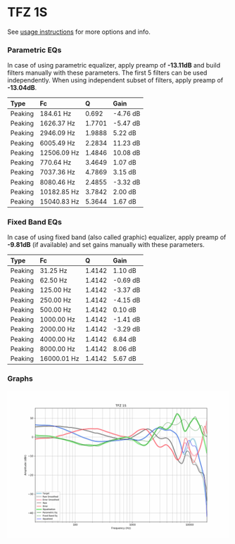 # TFZ 1S
See [usage instructions](https://github.com/jaakkopasanen/AutoEq#usage) for more options and info.

### Parametric EQs
In case of using parametric equalizer, apply preamp of **-13.11dB** and build filters manually
with these parameters. The first 5 filters can be used independently.
When using independent subset of filters, apply preamp of **-13.04dB**.

| Type    | Fc          |      Q | Gain     |
|:--------|:------------|:-------|:---------|
| Peaking | 184.61 Hz   | 0.692  | -4.76 dB |
| Peaking | 1626.37 Hz  | 1.7701 | -5.47 dB |
| Peaking | 2946.09 Hz  | 1.9888 | 5.22 dB  |
| Peaking | 6005.49 Hz  | 2.2834 | 11.23 dB |
| Peaking | 12506.09 Hz | 1.4846 | 10.08 dB |
| Peaking | 770.64 Hz   | 3.4649 | 1.07 dB  |
| Peaking | 7037.36 Hz  | 4.7869 | 3.15 dB  |
| Peaking | 8080.46 Hz  | 2.4855 | -3.32 dB |
| Peaking | 10182.85 Hz | 3.7842 | 2.00 dB  |
| Peaking | 15040.83 Hz | 5.3644 | 1.67 dB  |

### Fixed Band EQs
In case of using fixed band (also called graphic) equalizer, apply preamp of **-9.81dB**
(if available) and set gains manually with these parameters.

| Type    | Fc          |      Q | Gain     |
|:--------|:------------|:-------|:---------|
| Peaking | 31.25 Hz    | 1.4142 | 1.10 dB  |
| Peaking | 62.50 Hz    | 1.4142 | -0.69 dB |
| Peaking | 125.00 Hz   | 1.4142 | -3.37 dB |
| Peaking | 250.00 Hz   | 1.4142 | -4.15 dB |
| Peaking | 500.00 Hz   | 1.4142 | 0.10 dB  |
| Peaking | 1000.00 Hz  | 1.4142 | -1.41 dB |
| Peaking | 2000.00 Hz  | 1.4142 | -3.29 dB |
| Peaking | 4000.00 Hz  | 1.4142 | 6.84 dB  |
| Peaking | 8000.00 Hz  | 1.4142 | 8.06 dB  |
| Peaking | 16000.01 Hz | 1.4142 | 5.67 dB  |

### Graphs
![](./TFZ%201S.png)